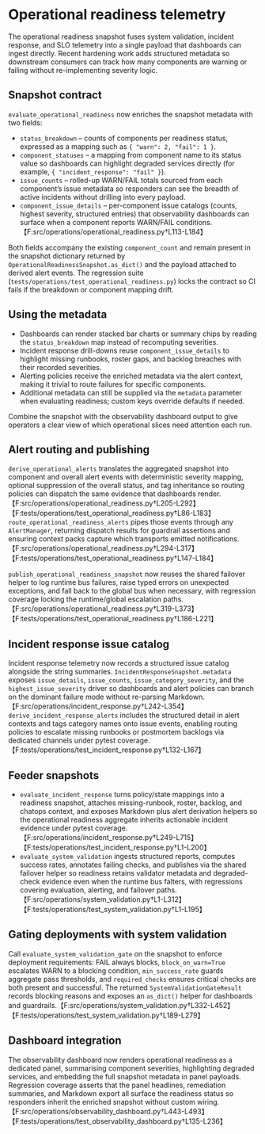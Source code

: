 # Operational readiness telemetry

The operational readiness snapshot fuses system validation, incident response,
and SLO telemetry into a single payload that dashboards can ingest directly.
Recent hardening work adds structured metadata so downstream consumers can track
how many components are warning or failing without re-implementing severity
logic.

## Snapshot contract

`evaluate_operational_readiness` now enriches the snapshot metadata with two
fields:

- `status_breakdown` – counts of components per readiness status, expressed as a
  mapping such as `{ "warn": 2, "fail": 1 }`.
- `component_statuses` – a mapping from component name to its status value so
  dashboards can highlight degraded services directly (for example,
  `{ "incident_response": "fail" }`).
- `issue_counts` – rolled-up WARN/FAIL totals sourced from each component’s
  issue metadata so responders can see the breadth of active incidents without
  drilling into every payload.
- `component_issue_details` – per-component issue catalogs (counts, highest
  severity, structured entries) that observability dashboards can surface when
  a component reports WARN/FAIL conditions.【F:src/operations/operational_readiness.py†L113-L184】

Both fields accompany the existing `component_count` and remain present in the
snapshot dictionary returned by `OperationalReadinessSnapshot.as_dict()` and the
payload attached to derived alert events. The regression suite
(`tests/operations/test_operational_readiness.py`) locks the contract so CI fails
if the breakdown or component mapping drift.

## Using the metadata

- Dashboards can render stacked bar charts or summary chips by reading the
  `status_breakdown` map instead of recomputing severities.
- Incident response drill-downs reuse `component_issue_details` to highlight
  missing runbooks, roster gaps, and backlog breaches with their recorded
  severities.
- Alerting policies receive the enriched metadata via the alert context, making
  it trivial to route failures for specific components.
- Additional metadata can still be supplied via the `metadata` parameter when
  evaluating readiness; custom keys override defaults if needed.

Combine the snapshot with the observability dashboard output to give operators a
clear view of which operational slices need attention each run.

## Alert routing and publishing

`derive_operational_alerts` translates the aggregated snapshot into component and
overall alert events with deterministic severity mapping, optional suppression of
the overall status, and tag inheritance so routing policies can dispatch the same
evidence that dashboards render.【F:src/operations/operational_readiness.py†L205-L292】【F:tests/operations/test_operational_readiness.py†L86-L183】
`route_operational_readiness_alerts` pipes those events through any
`AlertManager`, returning dispatch results for guardrail assertions and ensuring
context packs capture which transports emitted notifications.【F:src/operations/operational_readiness.py†L294-L317】【F:tests/operations/test_operational_readiness.py†L147-L184】

`publish_operational_readiness_snapshot` now reuses the shared failover helper to
log runtime bus failures, raise typed errors on unexpected exceptions, and fall
back to the global bus when necessary, with regression coverage locking the
runtime/global escalation paths.【F:src/operations/operational_readiness.py†L319-L373】【F:tests/operations/test_operational_readiness.py†L186-L221】

## Incident response issue catalog

Incident response telemetry now records a structured issue catalog alongside the
string summaries. `IncidentResponseSnapshot.metadata` exposes `issue_details`,
`issue_counts`, `issue_category_severity`, and the `highest_issue_severity`
driver so dashboards and alert policies can branch on the dominant failure mode
without re-parsing Markdown.【F:src/operations/incident_response.py†L242-L354】
`derive_incident_response_alerts` includes the structured detail in alert
contexts and tags category names onto issue events, enabling routing policies to
escalate missing runbooks or postmortem backlogs via dedicated channels under
pytest coverage.【F:tests/operations/test_incident_response.py†L132-L167】

## Feeder snapshots

- `evaluate_incident_response` turns policy/state mappings into a readiness
  snapshot, attaches missing-runbook, roster, backlog, and chatops context, and
  exposes Markdown plus alert derivation helpers so the operational readiness
  aggregate inherits actionable incident evidence under pytest coverage.【F:src/operations/incident_response.py†L249-L715】【F:tests/operations/test_incident_response.py†L1-L200】
- `evaluate_system_validation` ingests structured reports, computes success
  rates, annotates failing checks, and publishes via the shared failover helper
  so readiness retains validator metadata and degraded-check evidence even when
  the runtime bus falters, with regressions covering evaluation, alerting, and
  failover paths.【F:src/operations/system_validation.py†L1-L312】【F:tests/operations/test_system_validation.py†L1-L195】

## Gating deployments with system validation

Call `evaluate_system_validation_gate` on the snapshot to enforce deployment
requirements: FAIL always blocks, `block_on_warn=True` escalates WARN to a
blocking condition, `min_success_rate` guards aggregate pass thresholds, and
`required_checks` ensures critical checks are both present and successful. The
returned `SystemValidationGateResult` records blocking reasons and exposes an
`as_dict()` helper for dashboards and guardrails.【F:src/operations/system_validation.py†L332-L452】【F:tests/operations/test_system_validation.py†L189-L279】

## Dashboard integration

The observability dashboard now renders operational readiness as a dedicated
panel, summarising component severities, highlighting degraded services, and
embedding the full snapshot metadata in panel payloads. Regression coverage
asserts that the panel headlines, remediation summaries, and Markdown export all
surface the readiness status so responders inherit the enriched snapshot without
custom wiring.【F:src/operations/observability_dashboard.py†L443-L493】【F:tests/operations/test_observability_dashboard.py†L135-L236】
